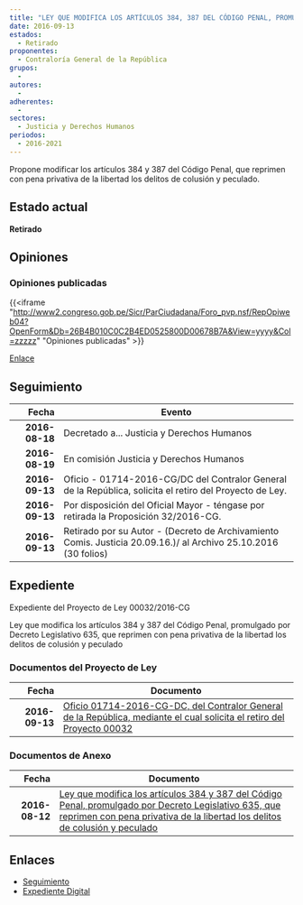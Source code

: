 ```yaml
---
title: "LEY QUE MODIFICA LOS ARTÍCULOS 384, 387 DEL CÓDIGO PENAL, PROMULGADO POR DECRETO LEGISLATIVO 635, QUE REPRIMEN CON PENA PRIVATIVA DE LA LIBERTAD LOS DELITOS DE COLUSIÓN Y PECULADO"
date: 2016-09-13
estados: 
  - Retirado
proponentes: 
  - Contraloría General de la República
grupos: 
  - 
autores: 
  - 
adherentes: 
  - 
sectores: 
  - Justicia y Derechos Humanos
periodos: 
  - 2016-2021
---
```


Propone modificar los artículos 384 y 387 del Código Penal, que reprimen con pena privativa de la libertad los delitos de colusión y peculado.


## Estado actual

**Retirado**

## Opiniones

### Opiniones publicadas

{{<iframe "http://www2.congreso.gob.pe/Sicr/ParCiudadana/Foro_pvp.nsf/RepOpiweb04?OpenForm&Db=26B4B010C0C2B4ED0525800D00678B7A&View=yyyy&Col=zzzzz" "Opiniones publicadas" >}}

[Enlace](http://www2.congreso.gob.pe/Sicr/ParCiudadana/Foro_pvp.nsf/RepOpiweb04?OpenForm&Db=26B4B010C0C2B4ED0525800D00678B7A&View=yyyy&Col=zzzzz)

## Seguimiento

| Fecha | Evento |
|------:|--------|
| **2016-08-18** | Decretado a... Justicia y Derechos Humanos|
| **2016-08-19** | En comisión Justicia y Derechos Humanos|
| **2016-09-13** | Oficio - 01714-2016-CG/DC del Contralor General de la República, solicita el retiro del Proyecto de Ley.|
| **2016-09-13** | Por disposición del Oficial Mayor - téngase por retirada la Proposición 32/2016-CG.|
| **2016-09-13** | Retirado por su Autor - (Decreto de Archivamiento Comis. Justicia 20.09.16.)/ al Archivo 25.10.2016 (30 folios)|


## Expediente

Expediente del Proyecto de Ley 00032/2016-CG

Ley que modifica los artículos 384 y 387 del Código Penal, promulgado por Decreto Legislativo 635, que reprimen con pena privativa de la libertad los delitos de colusión y peculado


### Documentos del Proyecto de Ley

| Fecha | Documento |
|------:|--------|
| **2016-09-13** | [Oficio 01714-2016-CG-DC, del Contralor General de la República, mediante el cual solicita el retiro del Proyecto 00032](http://www.leyes.congreso.gob.pe/Documentos/2016_2021/Oficios/Otras_Instituciones/OFICIO-01714-2016-CG-DC.pdf) |

### Documentos de Anexo

| Fecha | Documento |
|------:|--------|
| **2016-08-12** | [Ley que modifica los artículos 384 y 387 del Código Penal, promulgado por Decreto Legislativo 635, que reprimen con pena privativa de la libertad los delitos de colusión y peculado](http://www.leyes.congreso.gob.pe/Documentos/2016_2021/Proyectos_de_Ley_y_de_Resoluciones_Legislativas/PL00032_20160812.pdf) |

## Enlaces 

- [Seguimiento](http://www2.congreso.gob.pe/Sicr/TraDocEstProc/CLProLey2016.nsf/f7fff46988ca05b1052578e100829cc7/52852841d5304ffd0525800d006cc41e?OpenDocument)
- [Expediente Digital](http://www2.congreso.gob.pehttp://www2.congreso.gob.pe/Sicr/TraDocEstProc/CLProLey2016.nsf/f7fff46988ca05b1052578e100829cc7/52852841d5304ffd0525800d006cc41e?OpenDocument&Click=05257FB7005EB655.eb71d0cf91d8294e05256cdf006b5706/$Body/0.1C6C)
